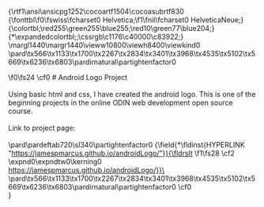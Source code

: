 {\rtf1\ansi\ansicpg1252\cocoartf1504\cocoasubrtf830
{\fonttbl\f0\fswiss\fcharset0 Helvetica;\f1\fnil\fcharset0 HelveticaNeue;}
{\colortbl;\red255\green255\blue255;\red10\green77\blue204;}
{\*\expandedcolortbl;;\cssrgb\c1176\c40000\c83922;}
\margl1440\margr1440\vieww10800\viewh8400\viewkind0
\pard\tx566\tx1133\tx1700\tx2267\tx2834\tx3401\tx3968\tx4535\tx5102\tx5669\tx6236\tx6803\pardirnatural\partightenfactor0

\f0\fs24 \cf0 # Android Logo Project\
\
Using basic html and css, I have created the android logo. This is one of the beginning projects in the online ODIN web development open source course.\
\
Link to project page:\
\
\pard\pardeftab720\sl340\partightenfactor0
{\field{\*\fldinst{HYPERLINK "https://jamespmarcus.github.io/androidLogo/"}}{\fldrslt 
\f1\fs28 \cf2 \expnd0\expndtw0\kerning0
https://jamespmarcus.github.io/androidLogo/}}\
\pard\tx566\tx1133\tx1700\tx2267\tx2834\tx3401\tx3968\tx4535\tx5102\tx5669\tx6236\tx6803\pardirnatural\partightenfactor0
\cf0 \
}